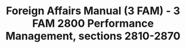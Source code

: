 ---
layout: wrapper_text
category: datasets

# Basic
identifier: "100,735"
title: "Foreign Affairs Manual (3 FAM) - 3 FAM 2800 Performance Management, sections 2810-2870"
describedBy: "http://www.state.gov/m/a/dir/regs/fam/03fam/2800/index.htm"
description: "The Foreign Service Act of 1980 mandated a comprehensive revision to the operation of the Department of State and the personnel assigned to the US Foreign Service. As the statutory authority, the Foreign Affairs Manual (FAM), details the Department of State's regulations and policies on its structure and operations. Currently, there are over 25,000 pages of policies and procedures published in 16 volumes of the FAM and 38 corresponding sections of the Foreign Affairs Handbook (FAH). The FAM and FAH are revised accordingly as changes in the organization occur. 3 FAM 2800 contains documentation of the following administrative components: - 2810 Personnel Evaluation - 2820 Performance Appraisal System for General Schedule and Prevailing Rate Employees - 2830 Performance Appraisal Plan for the Senior Executive Service - 2850 SFS Recertification Program - 2860 Civil Service Employee Development Programs - 2870 Senior Foreign Service Performance Pay and Presidential Awards"
programCode:
  - "014:003"
bureauCode:
  - "014:00"

# Dates
modified: "2009-12-07"

# POC
poc:
  type: "vcard:Contact"
  fn: "Kottmyer, Alice"
  hasEmail: "mailto:KottmyerAM@state.gov"

# Publisher
publisher:
  type: "org:Organization"
  name: "U.S. Department of State"

# Spatiotemporal
spatial: "World"
temporal: "1980-01-01T00:00:01Z/2011-12-31T23:59:59Z"

# Distribution
distribution:
  - type: "dcat:Distribution"
    downloadURL: "http://www.state.gov/m/a/dir/regs/fam/03fam/2800/index.htm"
    mediaType: "text/html"
  - type: "dcat:Distribution"
    accessURL: "http://www.state.gov/m/a/dir/regs/fam/03fam/2800/index.htm"
    format: "html"

# Keywords
keyword:
  - "-"
---